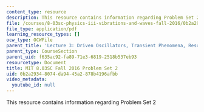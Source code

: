 ```yaml
---
content_type: resource
description: This resource contains information regarding Problem Set 2
file: /courses/8-03sc-physics-iii-vibrations-and-waves-fall-2016/0b2a29348074da9445a2878b4196afbb_MIT8_03SCF16_ProblemSet2.pdf
file_type: application/pdf
learning_resource_types: []
ocw_type: OCWFile
parent_title: 'Lecture 3: Driven Oscillators, Transient Phenomena, Resonance'
parent_type: CourseSection
parent_uid: f635ac92-fa89-71e3-6819-2518b537eb93
resourcetype: Document
title: MIT 8.03SC Fall 2016 Problem Set 2
uid: 0b2a2934-8074-da94-45a2-878b4196afbb
video_metadata:
  youtube_id: null
---
```

This resource contains information regarding Problem Set 2

